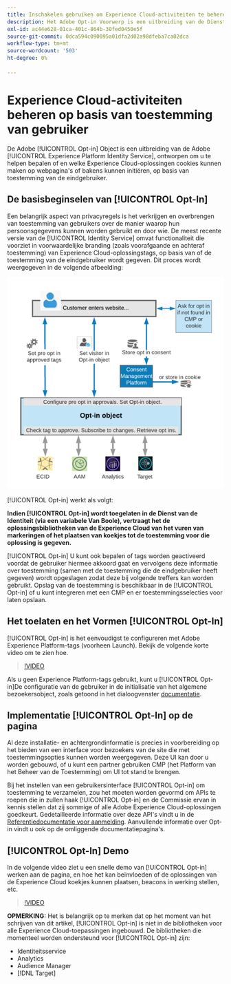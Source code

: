 ```yaml
---
title: Inschakelen gebruiken om Experience Cloud-activiteiten te beheren op basis van toestemming van de gebruiker
description: Het Adobe Opt-in Voorwerp is een uitbreiding van de Dienst van de Identiteit van Adobe Experience Platform, die wordt ontworpen om u te helpen controleren of en welke Experience Cloud oplossingen tot koekjes op Web-pagina's of initiërende bakens kunnen leiden, op eindgebruikerstoestemming wordt gebaseerd.
exl-id: ac44e628-01ca-401c-864b-30fed0450e5f
source-git-commit: 0dca594c090095a01dfa2d02a98dfeba7ca02dca
workflow-type: tm+mt
source-wordcount: '503'
ht-degree: 0%

---
```


# Experience Cloud-activiteiten beheren op basis van toestemming van gebruiker

De Adobe [!UICONTROL Opt-in] Object is een uitbreiding van de Adobe [!UICONTROL Experience Platform Identity Service], ontworpen om u te helpen bepalen of en welke Experience Cloud-oplossingen cookies kunnen maken op webpagina&#39;s of bakens kunnen initiëren, op basis van toestemming van de eindgebruiker.

## De basisbeginselen van [!UICONTROL Opt-In]

Een belangrijk aspect van privacyregels is het verkrijgen en overbrengen van toestemming van gebruikers over de manier waarop hun persoonsgegevens kunnen worden gebruikt en door wie. De meest recente versie van de [!UICONTROL Identity Service] omvat functionaliteit die voorziet in voorwaardelijke branding (zoals voorafgaande en achteraf toestemming) van Experience Cloud-oplossingstags, op basis van of de toestemming van de eindgebruiker wordt gegeven. Dit proces wordt weergegeven in de volgende afbeelding:

![Grafiek van hoe [!UICONTROL Opt-in] werken](assets/opt-in.png)

[!UICONTROL Opt-in] werkt als volgt:

**Indien [!UICONTROL Opt-in] wordt toegelaten in de Dienst van de Identiteit (via een variabele Van Boole), vertraagt het de oplossingsbibliotheken van de Experience Cloud van het vuren van markeringen of het plaatsen van koekjes tot de toestemming voor die oplossing is gegeven.**

[!UICONTROL Opt-in] U kunt ook bepalen of tags worden geactiveerd voordat de gebruiker hiermee akkoord gaat en vervolgens deze informatie over toestemming (samen met de toestemming die de eindgebruiker heeft gegeven) wordt opgeslagen zodat deze bij volgende treffers kan worden gebruikt. Opslag van de toestemming is beschikbaar in de [!UICONTROL Opt-in] of u kunt integreren met een CMP en er toestemmingsselecties voor laten opslaan.

## Het toelaten en het Vormen [!UICONTROL Opt-In]

[!UICONTROL Opt-in] is het eenvoudigst te configureren met Adobe Experience Platform-tags (voorheen Launch). Bekijk de volgende korte video om te zien hoe.

>[!VIDEO](https://video.tv.adobe.com/v/26431/?quality=12)

Als u geen Experience Platform-tags gebruikt, kunt u [!UICONTROL Opt-in]De configuratie van de gebruiker in de initialisatie van het algemene bezoekersobject, zoals getoond in het dialoogvenster [documentatie](https://experienceleague.adobe.com/docs/id-service/using/implementation/opt-in-service/getting-started.html?lang=en).

## Implementatie [!UICONTROL Opt-In] op de pagina

Al deze installatie- en achtergrondinformatie is precies in voorbereiding op het bieden van een interface voor bezoekers van de site die met toestemmingsopties kunnen worden weergegeven. Deze UI kan door u worden gebouwd, of u kunt een partner gebruiken CMP (het Platform van het Beheer van de Toestemming) om UI tot stand te brengen.

Bij het instellen van een gebruikersinterface [!UICONTROL Opt-in] om toestemming te verzamelen, zou het moeten worden gevormd om APIs te roepen die in zullen haak [!UICONTROL Opt-in] en de Commissie ervan in kennis stellen dat zij sommige of alle Adobe Experience Cloud-oplossingen goedkeurt. Gedetailleerde informatie over deze API&#39;s vindt u in de [Referentiedocumentatie voor aanmelding](https://experienceleague.adobe.com/docs/id-service/using/implementation/opt-in-service/api.html?lang=en). Aanvullende informatie over Opt-in vindt u ook op de omliggende documentatiepagina&#39;s.

## [!UICONTROL Opt-In] Demo

In de volgende video ziet u een snelle demo van [!UICONTROL Opt-in] werken aan de pagina, en hoe het kan beïnvloeden of de oplossingen van de Experience Cloud koekjes kunnen plaatsen, beacons in werking stellen, etc.

>[!VIDEO](https://video.tv.adobe.com/v/26432/?quality=12)

**OPMERKING:** Het is belangrijk op te merken dat op het moment van het schrijven van dit artikel, [!UICONTROL Opt-in] is niet in de bibliotheken voor alle Experience Cloud-toepassingen ingebouwd. De bibliotheken die momenteel worden ondersteund voor [!UICONTROL Opt-in] zijn:

* Identiteitsservice
* Analytics
* Audience Manager
* [!DNL Target]
